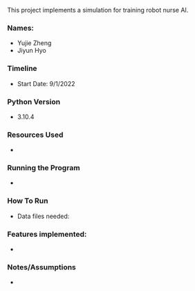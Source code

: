 This project implements a simulation for training robot nurse AI.

### Names: 
* Yujie Zheng
* Jiyun Hyo

### Timeline
* Start Date: 9/1/2022

### Python Version
* 3.10.4

### Resources Used
*

### Running the Program
*
### How To Run
* Data files needed:

### Features implemented:
*
### Notes/Assumptions

*
